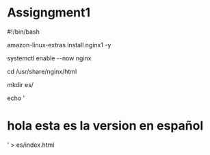 # Assigngment1

#!/bin/bash


amazon-linux-extras install nginx1 -y

systemctl enable --now nginx

cd /usr/share/nginx/html

mkdir es/

echo '<h1>hola esta es la version en español</h1>' > es/index.html
